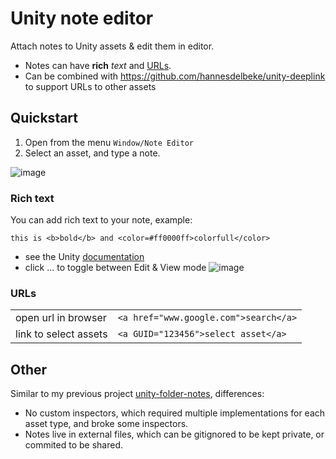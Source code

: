 # Unity note editor
Attach notes to Unity assets & edit them in editor.  
- Notes can have **rich** _text_ and [URLs](https://github.com/hannesdelbeke/unity-note-editor).  
- Can be combined with https://github.com/hannesdelbeke/unity-deeplink to support URLs to other assets 

## Quickstart
1. Open from the menu `Window/Note Editor`
2. Select an asset, and type a note.
  
![image](https://github.com/user-attachments/assets/995c40c9-eb67-4bd2-8892-5a20b7cbfc1a)

### Rich text
You can add rich text to your note, example:
```
this is <b>bold</b> and <color=#ff0000ff>colorfull</color>
```
- see the Unity [documentation](https://docs.unity3d.com/Packages/com.unity.ugui@1.0/manual/StyledText.html)
- click ... to toggle between Edit & View mode ![image](https://github.com/user-attachments/assets/41fa915f-ebe3-4f74-ae72-d4dc792662e0)

### URLs

| | |
|--|--|
|open url in browser | `<a href="www.google.com">search</a>`|
|link to select assets | `<a GUID="123456">select asset</a>` |


## Other
Similar to my previous project [unity-folder-notes](https://github.com/hannesdelbeke/unity-folder-notes), differences:
- No custom inspectors, which required multiple implementations for each asset type, and broke some inspectors.
- Notes live in external files, which can be gitignored to be kept private, or commited to be shared.
